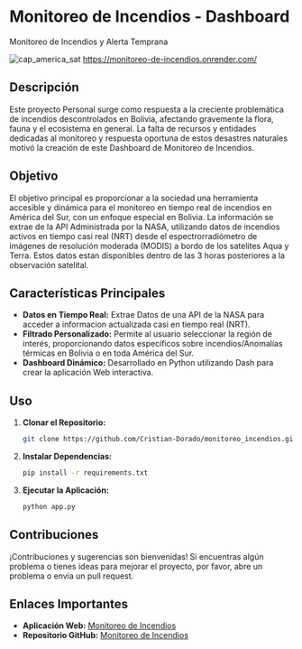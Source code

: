 # Monitoreo de Incendios - Dashboard
Monitoreo de Incendios y Alerta Temprana

![cap_america_sat](https://github.com/Cristian-Dorado/monitoreo_incendios/assets/113219668/0471537f-9aa7-4fd9-9d8b-f9dfa5ce6ccd)
https://monitoreo-de-incendios.onrender.com/

## Descripción

Este proyecto Personal surge como respuesta a la creciente problemática de incendios descontrolados en Bolivia, afectando gravemente la flora, fauna y el ecosistema en general. La falta de recursos y entidades dedicadas al monitoreo y respuesta oportuna de estos desastres naturales motivó la creación de este Dashboard de Monitoreo de Incendios.

## Objetivo

El objetivo principal es proporcionar a la sociedad una herramienta accesible y dinámica para el monitoreo en tiempo real de incendios en América del Sur, con un enfoque especial en Bolivia. La información se extrae de la API Administrada por la NASA, utilizando datos de incendios activos en tiempo casi real (NRT) desde el espectrorradiómetro de imágenes de resolución moderada (MODIS) a bordo de los satelites Aqua y Terra. Estos datos estan disponibles dentro de las 3 horas posteriores a la observación satelital.

## Características Principales

- **Datos en Tiempo Real:** Extrae Datos de una API de la NASA para acceder a informacion actualizada casi en tiempo real (NRT).
- **Filtrado Personalizado:** Permite al usuario seleccionar la región de interés, proporcionando datos específicos sobre incendios/Anomalías térmicas en Bolivia o en toda América del Sur.
- **Dashboard Dinámico:** Desarrollado en Python utilizando Dash para crear la aplicación Web interactiva.


## Uso

1. **Clonar el Repositorio:**
    ```bash
    git clone https://github.com/Cristian-Dorado/monitoreo_incendios.git
    ```

2. **Instalar Dependencias:**
    ```bash
    pip install -r requirements.txt
    ```

3. **Ejecutar la Aplicación:**
    ```bash
    python app.py
    ```

## Contribuciones

¡Contribuciones y sugerencias son bienvenidas! Si encuentras algún problema o tienes ideas para mejorar el proyecto, por favor, abre un problema o envía un pull request.

## Enlaces Importantes

- **Aplicación Web:** [Monitoreo de Incendios](https://monitoreo-de-incendios.onrender.com/)
- **Repositorio GitHub:** [Monitoreo de Incendios](https://github.com/Cristian-Dorado/monitoreo_incendios)
